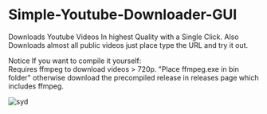 # Simple-Youtube-Downloader-GUI
Downloads Youtube Videos In highest Quality with a Single Click.
Also Downloads almost all public videos just place type the URL and try it out.

Notice If you want to compile it yourself:  
Requires ffmpeg to download videos > 720p. "Place ffmpeg.exe in bin folder"
otherwise download the precompiled release in releases page which includes ffmpeg.


![syd](https://user-images.githubusercontent.com/16824301/179304640-913b81b9-ffb9-4f69-9832-00360653bceb.png)
